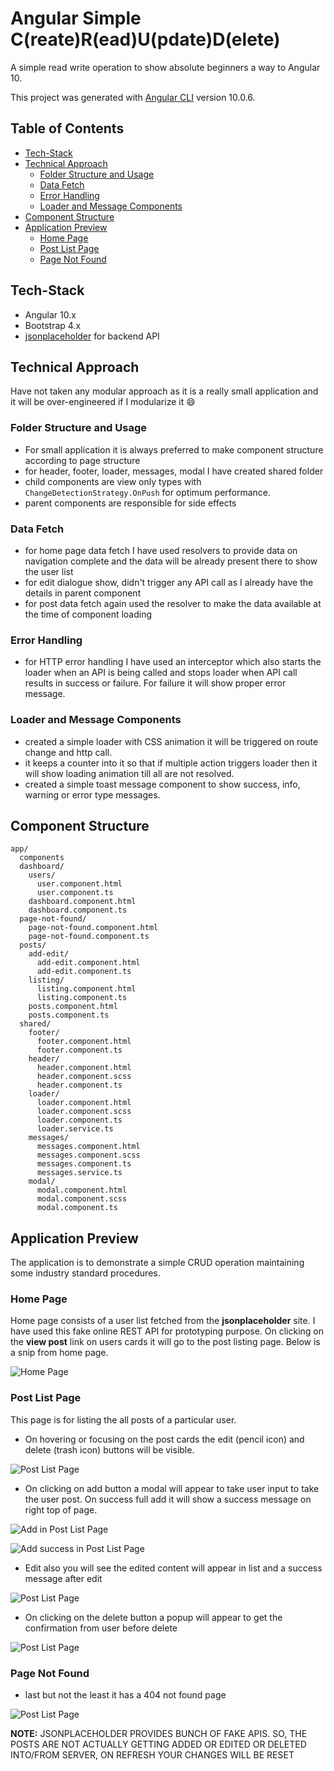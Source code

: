 # Angular Simple C(reate)R(ead)U(pdate)D(elete)

A simple read write operation to show absolute beginners a way to Angular 10.

This project was generated with [Angular CLI](https://github.com/angular/angular-cli) version 10.0.6.


## Table of Contents

- [Tech-Stack](#tech-stack)
- [Technical Approach](#technical-approach)
  - [Folder Structure and Usage](#folder-structure-and-usage)
  - [Data Fetch](#data-fetch)
  - [Error Handling](#error-handling)
  - [Loader and Message Components](#loader-and-message-components)
- [Component Structure](#component-structure)
- [Application Preview](#application-preview)
  - [Home Page](#home-page)
  - [Post List Page](#post-list-page)
  - [Page Not Found](#page-not-found)


## Tech-Stack
- Angular 10.x 
- Bootstrap 4.x
- [jsonplaceholder](https://jsonplaceholder.typicode.com/) for backend API


## Technical Approach
Have not taken any modular approach as it is a really small application and it will be over-engineered if I modularize it :smile:
### Folder Structure and Usage
- For small application it is always preferred to make component structure according to page structure
- for header, footer, loader, messages, modal I have created shared folder
- child components are view only types with `ChangeDetectionStrategy.OnPush` for optimum performance.
- parent components are responsible for side effects

### Data Fetch
- for home page data fetch I have used resolvers to provide data on navigation complete and the data will be already present there to show the user list
- for edit dialogue show, didn't trigger any API call as I already have the details in parent component
- for post data fetch again used the resolver to make the data available at the time of component loading

### Error Handling
- for HTTP error handling I have used an interceptor which also starts the loader when an API is being called and stops loader when API call results in success or failure. For failure it will show proper error message.

### Loader and Message Components
- created a simple loader with CSS animation it will be triggered on route change and http call.
- it keeps a counter into it so that if multiple action triggers loader then it will show loading animation till all are not resolved.
- created a simple toast message component to show success, info, warning or error type messages.

## Component Structure

```
app/
  components
  dashboard/
    users/
      user.component.html
      user.component.ts
    dashboard.component.html
    dashboard.component.ts
  page-not-found/
    page-not-found.component.html
    page-not-found.component.ts
  posts/
    add-edit/
      add-edit.component.html
      add-edit.component.ts
    listing/
      listing.component.html
      listing.component.ts
    posts.component.html
    posts.component.ts
  shared/
    footer/
      footer.component.html
      footer.component.ts
    header/
      header.component.html
      header.component.scss
      header.component.ts
    loader/
      loader.component.html
      loader.component.scss
      loader.component.ts
      loader.service.ts
    messages/
      messages.component.html
      messages.component.scss
      messages.component.ts
      messages.service.ts
    modal/
      modal.component.html
      modal.component.scss
      modal.component.ts
```

## Application Preview
The application is to demonstrate a simple CRUD operation maintaining some industry standard procedures.

### Home Page
Home page consists of a user list fetched from the **jsonplaceholder** site. I have used this fake online REST API for prototyping purpose. On clicking on the **view post** link on users cards it will go to the post listing page.
Below is a snip from home page.

![Home Page](./snips/homepage.jpg)

### Post List Page
This page is for listing the all posts of a particular user. 
- On hovering or focusing on the post cards the edit (pencil icon) and delete (trash icon) buttons will be visible.

![Post List Page](./snips/postlist.jpg)

- On clicking on add button a modal will appear to take user input to take the user post. On success full add it will show a success message on right top of page.

![Add in Post List Page](./snips/addpost.jpg)

![Add success in Post List Page](./snips/addsuccess.jpg)

- Edit also you will see the edited content will appear in list and a success message after edit

![Post List Page](./snips/editpost.jpg)

- On clicking on the delete button a popup will appear to get the confirmation from user before delete

![Post List Page](./snips/delpost.jpg)

### Page Not Found
- last but not the least it has a 404 not found page

![Post List Page](./snips/notfound.jpg)


**NOTE:** JSONPLACEHOLDER PROVIDES BUNCH OF FAKE APIS. SO, THE POSTS ARE NOT ACTUALLY GETTING ADDED OR EDITED OR DELETED INTO/FROM SERVER, ON REFRESH YOUR CHANGES WILL BE RESET

